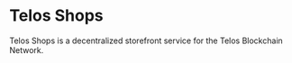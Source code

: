 # Telos Shops

Telos Shops is a decentralized storefront service for the Telos Blockchain Network.



